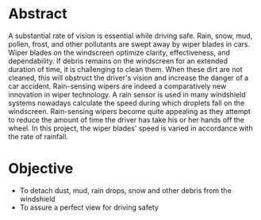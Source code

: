 # Abstract
A substantial rate of vision is essential while driving safe. Rain, snow, mud, pollen, frost, and other pollutants are swept away by wiper blades in cars. Wiper blades on the windscreen optimize clarity, effectiveness, and dependability. If debris remains on the windscreen for an extended duration of time, it is challenging to clean them. When these dirt are not cleaned, this will obstruct the driver's vision and increase the danger of a car accident. Rain-sensing wipers are indeed a comparatively new innovation in wiper technology. A rain sensor is used in many windshield systems nowadays calculate the speed during which droplets fall on the windscreen. Rain-sensing wipers become quite appealing as they attempt to reduce the amount of time the driver has take his or her hands off the wheel. In this project, the wiper blades' speed is varied in accordance with the rate of rainfall.
# Objective
* To detach dust, mud, rain drops, snow and other debris from the windshield
* To assure a perfect view for driving safety
